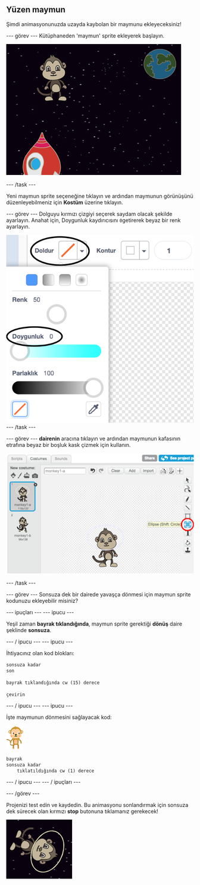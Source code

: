## Yüzen maymun

Şimdi animasyonunuzda uzayda kaybolan bir maymunu ekleyeceksiniz!

\--- görev \--- Kütüphaneden 'maymun' sprite ekleyerek başlayın.

![Bir maymun sprite ekleme](images/space-monkey-sprite.png)

\--- /task \---

Yeni maymun sprite seçeneğine tıklayın ve ardından maymunun görünüşünü düzenleyebilmeniz için **Kostüm** üzerine tıklayın.

\--- görev \--- Dolguyu kırmızı çizgiyi seçerek saydam olacak şekilde ayarlayın. Anahat için, Doygunluk kaydırıcısını `0`getirerek beyaz bir renk ayarlayın.

![Beyaz renk yapmak](images/make-white.png) \--- /task \---

\--- görev \--- **dairenin** aracına tıklayın ve ardından maymunun kafasının etrafına beyaz bir boşluk kask çizmek için kullanın.

![Maymun uzay kaskı](images/space-monkey-edit.png)

\--- /task \---

\--- görev \--- Sonsuza dek bir dairede yavaşça dönmesi için maymun sprite kodunuzu ekleyebilir misiniz?

\--- ipuçları \--- \--- ipucu \---

Yeşil zaman **bayrak tıklandığında**, maymun sprite gerektiği **dönüş** daire şeklinde **sonsuza**.

\--- / ipucu \--- \--- ipucu \---

İhtiyacınız olan kod blokları:

```blocks3
sonsuza kadar
son

bayrak tıklandığında cw (15) derece

çevirin
```

\--- / ipucu \--- \--- ipucu \---

İşte maymunun dönmesini sağlayacak kod:

![Maymun sprite](images/sprite-monkey.png)

```blocks3
bayrak
sonsuza kadar
    tıklatıldığında cw (1) derece
```

\--- / ipucu \--- \--- / ipuçları \---

\--- /görev \---

Projenizi test edin ve kaydedin. Bu animasyonu sonlandırmak için sonsuza dek sürecek olan kırmızı **stop** butonuna tıklamanız gerekecek!

![Dönen maymunu test et](images/space-spin-test.png)